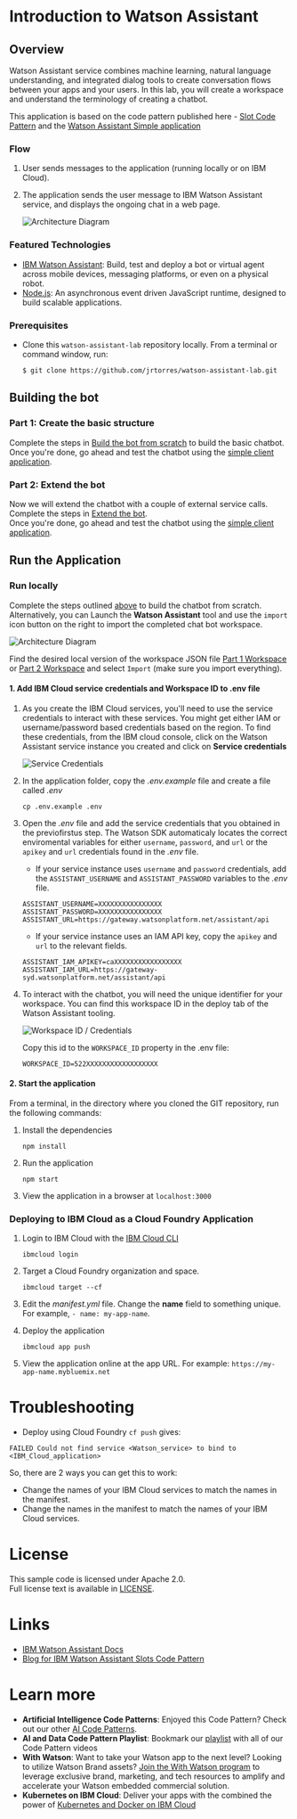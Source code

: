 # Introduction to Watson Assistant

## Overview

Watson Assistant service combines machine learning, natural language understanding, and integrated dialog tools to create conversation flows between your apps and your users. In this lab, you will create a workspace and understand the terminology of creating a chatbot.

This application is based on the code pattern published here - [Slot Code Pattern](https://developer.ibm.com/patterns/assemble-a-pizza-ordering-chatbot-dialog/) and the [Watson Assistant Simple application](https://github.com/watson-developer-cloud/assistant-simple)

### Flow

1. User sends messages to the application (running locally or on IBM Cloud).
2. The application sends the user message to IBM Watson Assistant service, and displays the ongoing chat in a web page.

   ![Architecture Diagram](doc/source/images/architecture.png)

### Featured Technologies

* [IBM Watson Assistant](https://www.ibm.com/watson/developercloud/conversation.html): Build, test and deploy a bot or virtual agent across mobile devices, messaging platforms, or even on a physical robot.
* [Node.js](https://nodejs.org/): An asynchronous event driven JavaScript runtime, designed to build scalable applications.

### Prerequisites

* Clone this `watson-assistant-lab` repository locally. From a terminal or command window, run:

  `$ git clone https://github.com/jrtorres/watson-assistant-lab.git`

## Building the bot

### Part 1: Create the basic structure

Complete the steps in [Build the bot from scratch](PART1_BUILDBOT.md) to build the basic chatbot.  
Once you're done, go ahead and test the chatbot using the [simple client application](#run-the-application).

### Part 2: Extend the bot

Now we will extend the chatbot with a couple of external service calls. Complete the steps in [Extend the bot](PART2_EXTENDBOT.md).  
Once you're done, go ahead and test the chatbot using the [simple client application](#run-the-application).

## Run the Application

### Run locally

Complete the steps outlined [above](#building-the-bot) to build the chatbot from scratch. Alternatively, you can Launch the **Watson Assistant** tool and use the `import` icon button on the right to import the completed chat bot workspace.

![Architecture Diagram](doc/source/images/import_conversation_workspace.png)

Find the desired local version of the workspace JSON file [Part 1 Workspace](training/plan-bot-part1.json) or [Part 2 Workspace](training/plan-bot-part1.json) and select `Import` (make sure you import everything).

#### 1. Add IBM Cloud service credentials and Workspace ID to .env file

1. As you create the IBM Cloud services, you'll need to use the service credentials to interact with these services. You might get either IAM or username/password based credentials based on the region. To find these credentials, from the IBM cloud console, click on the Watson Assistant service instance you created and click on **Service credentials**

   ![Service Credentials](doc/source/images/WA_ServiceCredentials.png)

2. In the application folder, copy the *.env.example* file and create a file called *.env*

    ```
    cp .env.example .env
    ```

3. Open the *.env* file and add the service credentials that you obtained in the previofirstus step. The Watson SDK automaticaly locates the correct enviromental variables for either `username`, `password`, and `url` or the `apikey` and `url` credentials found in the *.env* file.

   * If your service instance uses `username` and `password` credentials, add the `ASSISTANT_USERNAME` and `ASSISTANT_PASSWORD` variables to the *.env* file.

    ```
    ASSISTANT_USERNAME=XXXXXXXXXXXXXXXX
    ASSISTANT_PASSWORD=XXXXXXXXXXXXXXXX
    ASSISTANT_URL=https://gateway.watsonplatform.net/assistant/api
    ```

   * If your service instance uses an IAM API key, copy the `apikey` and `url` to the relevant fields.

    ```
    ASSISTANT_IAM_APIKEY=caXXXXXXXXXXXXXXXXX
    ASSISTANT_IAM_URL=https://gateway-syd.watsonplatform.net/assistant/api
    ```

4. To interact with the chatbot, you will need the unique identifier for your workspace.  You can find this workspace ID in the deploy tab of the Watson Assistant tooling.

   ![Workspace ID / Credentials](doc/source/images/WA_Deploy_Credentials.png)  

   Copy this id to the `WORKSPACE_ID` property in the .env file:

    ```
    WORKSPACE_ID=522XXXXXXXXXXXXXXXXXX
    ```

#### 2. Start the application

From a terminal, in the directory where you cloned the GIT repository, run the following commands:

1. Install the dependencies

    ```
    npm install
    ```

2. Run the application

    ```
    npm start
    ```

3. View the application in a browser at `localhost:3000`

### Deploying to IBM Cloud as a Cloud Foundry Application

1. Login to IBM Cloud with the [IBM Cloud CLI](https://console.bluemix.net/docs/cli/index.html#overview)

    ```
    ibmcloud login
    ```

2. Target a Cloud Foundry organization and space.

    ```
    ibmcloud target --cf
    ```

3. Edit the *manifest.yml* file. Change the **name** field to something unique.  
  For example, `- name: my-app-name`.

4. Deploy the application

    ```
    ibmcloud app push
    ```

5. View the application online at the app URL. For example: `https://my-app-name.mybluemix.net`

# Troubleshooting

* Deploy using Cloud Foundry `cf push` gives:

``FAILED
Could not find service <Watson_service> to bind to <IBM_Cloud_application>``

So, there are 2 ways you can get this to work:

* Change the names of your IBM Cloud services to match the names in the manifest.
* Change the names in the manifest to match the names of your IBM Cloud services.

# License

This sample code is licensed under Apache 2.0.  
Full license text is available in [LICENSE](LICENSE).

# Links

* [IBM Watson Assistant Docs](https://console.bluemix.net/docs/services/conversation/dialog-build.html#dialog-build)
* [Blog for IBM Watson Assistant Slots Code Pattern](https://developer.ibm.com/code/2017/09/19/managing-resources-efficiently-watson-conversation-slots/)

# Learn more

* **Artificial Intelligence Code Patterns**: Enjoyed this Code Pattern? Check out our other [AI Code Patterns](https://developer.ibm.com/code/technologies/artificial-intelligence/).
* **AI and Data Code Pattern Playlist**: Bookmark our [playlist](https://www.youtube.com/playlist?list=PLzUbsvIyrNfknNewObx5N7uGZ5FKH0Fde) with all of our Code Pattern videos
* **With Watson**: Want to take your Watson app to the next level? Looking to utilize Watson Brand assets? [Join the With Watson program](https://www.ibm.com/watson/with-watson/) to leverage exclusive brand, marketing, and tech resources to amplify and accelerate your Watson embedded commercial solution.
* **Kubernetes on IBM Cloud**: Deliver your apps with the combined the power of [Kubernetes and Docker on IBM Cloud](https://www.ibm.com/cloud-computing/bluemix/containers)
